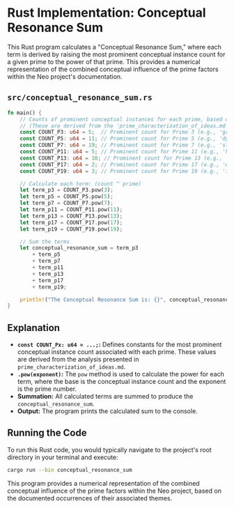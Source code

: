 # Rust Implementation: Conceptual Resonance Sum

This Rust program calculates a "Conceptual Resonance Sum," where each term is derived by raising the most prominent conceptual instance count for a given prime to the power of that prime. This provides a numerical representation of the combined conceptual influence of the prime factors within the Neo project's documentation.

## `src/conceptual_resonance_sum.rs`

```rust
fn main() {
    // Counts of prominent conceptual instances for each prime, based on analysis
    // (These are derived from the 'prime_characterization_of_ideas.md' file)
    const COUNT_P3: u64 = 5;  // Prominent count for Prime 3 (e.g., 'growth')
    const COUNT_P5: u64 = 11; // Prominent count for Prime 5 (e.g., 'dynamic')
    const COUNT_P7: u64 = 19; // Prominent count for Prime 7 (e.g., 'structure')
    const COUNT_P11: u64 = 5; // Prominent count for Prime 11 (e.g., 'higher')
    const COUNT_P13: u64 = 10; // Prominent count for Prime 13 (e.g., 'transformation' or 'emergence')
    const COUNT_P17: u64 = 2; // Prominent count for Prime 17 (e.g., 'wisdom')
    const COUNT_P19: u64 = 3; // Prominent count for Prime 19 (e.g., 'integration')

    // Calculate each term: (count ^ prime)
    let term_p3 = COUNT_P3.pow(3);
    let term_p5 = COUNT_P5.pow(5);
    let term_p7 = COUNT_P7.pow(7);
    let term_p11 = COUNT_P11.pow(11);
    let term_p13 = COUNT_P13.pow(13);
    let term_p17 = COUNT_P17.pow(17);
    let term_p19 = COUNT_P19.pow(19);

    // Sum the terms
    let conceptual_resonance_sum = term_p3
        + term_p5
        + term_p7
        + term_p11
        + term_p13
        + term_p17
        + term_p19;

    println!("The Conceptual Resonance Sum is: {}", conceptual_resonance_sum);
}
```

## Explanation

-   **`const COUNT_Px: u64 = ...;`:** Defines constants for the most prominent conceptual instance count associated with each prime. These values are derived from the analysis presented in `prime_characterization_of_ideas.md`.
-   **`.pow(exponent)`:** The `pow` method is used to calculate the power for each term, where the base is the conceptual instance count and the exponent is the prime number.
-   **Summation:** All calculated terms are summed to produce the `conceptual_resonance_sum`.
-   **Output:** The program prints the calculated sum to the console.

## Running the Code

To run this Rust code, you would typically navigate to the project's root directory in your terminal and execute:

```bash
cargo run --bin conceptual_resonance_sum
```

This program provides a numerical representation of the combined conceptual influence of the prime factors within the Neo project, based on the documented occurrences of their associated themes.